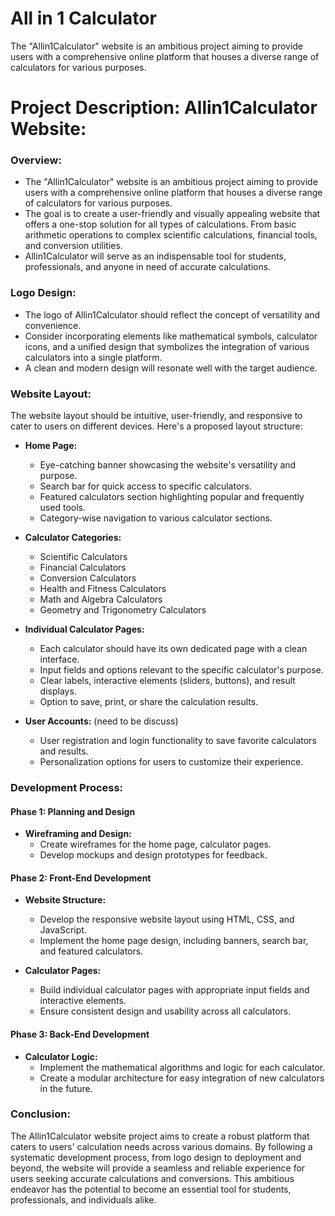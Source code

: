 # All in 1 Calculator
The "Allin1Calculator" website is an ambitious project aiming to provide users with a comprehensive online platform that houses a diverse range of calculators for various purposes.

# Project Description: Allin1Calculator Website:

### Overview:
- The "Allin1Calculator" website is an ambitious project aiming to provide users with a comprehensive online platform that houses a diverse range of calculators for various purposes. 
- The goal is to create a user-friendly and visually appealing website that offers a one-stop solution for all types of calculations. From basic arithmetic operations to complex scientific calculations, financial tools, and conversion utilities. 
- Allin1Calculator will serve as an indispensable tool for students, professionals, and anyone in need of accurate calculations.

### Logo Design:
- The logo of Allin1Calculator should reflect the concept of versatility and convenience. 
- Consider incorporating elements like mathematical symbols, calculator icons, and a unified design that symbolizes the integration of various calculators into a single platform. 
- A clean and modern design will resonate well with the target audience.

### Website Layout:
The website layout should be intuitive, user-friendly, and responsive to cater to users on different devices. Here's a proposed layout structure:

-  **Home Page:**
   - Eye-catching banner showcasing the website's versatility and purpose.
   - Search bar for quick access to specific calculators.
   - Featured calculators section highlighting popular and frequently used tools.
   - Category-wise navigation to various calculator sections.

-  **Calculator Categories:**
   - Scientific Calculators
   - Financial Calculators
   - Conversion Calculators
   - Health and Fitness Calculators
   - Math and Algebra Calculators
   - Geometry and Trigonometry Calculators

-  **Individual Calculator Pages:**
   - Each calculator should have its own dedicated page with a clean interface.
   - Input fields and options relevant to the specific calculator's purpose.
   - Clear labels, interactive elements (sliders, buttons), and result displays.
   - Option to save, print, or share the calculation results.

-  **User Accounts:** (need to be discuss)
   - User registration and login functionality to save favorite calculators and results.
   - Personalization options for users to customize their experience.

### Development Process:

#### Phase 1: Planning and Design

-  **Wireframing and Design:**
   - Create wireframes for the home page, calculator pages.
   - Develop mockups and design prototypes for feedback.

#### Phase 2: Front-End Development
-  **Website Structure:**
   - Develop the responsive website layout using HTML, CSS, and JavaScript.
   - Implement the home page design, including banners, search bar, and featured calculators.

-  **Calculator Pages:**
   - Build individual calculator pages with appropriate input fields and interactive elements.
   - Ensure consistent design and usability across all calculators.

#### Phase 3: Back-End Development
-  **Calculator Logic:**
   - Implement the mathematical algorithms and logic for each calculator.
   - Create a modular architecture for easy integration of new calculators in the future.



### Conclusion:
The Allin1Calculator website project aims to create a robust platform that caters to users' calculation needs across various domains. By following a systematic development process, from logo design to deployment and beyond, the website will provide a seamless and reliable experience for users seeking accurate calculations and conversions. This ambitious endeavor has the potential to become an essential tool for students, professionals, and individuals alike.
